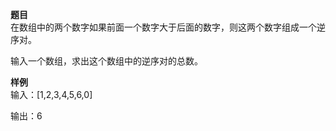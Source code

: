 **题目**  
在数组中的两个数字如果前面一个数字大于后面的数字，则这两个数字组成一个逆序对。

输入一个数组，求出这个数组中的逆序对的总数。

**样例**  
输入：[1,2,3,4,5,6,0]

输出：6